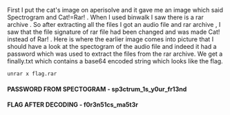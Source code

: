 First I put the cat's image on aperisolve and it gave me an image which said Spectrogram and Cat!=Rar! . When I used binwalk I saw there is a rar archive . So after extracting all the files I got an audio file and rar archive , I saw that the file signature of rar file had been changed and was made Cat! instead of Rar! . Here is where the earlier image comes into picture that I should have a look at the spectogram of the audio file and indeed it had a password which was used to extract the files from the rar archive. We get a finally.txt which contains a base64 encoded string which looks like the flag. 
```
unrar x flag.rar  
```
#### PASSWORD FROM SPECTOGRAM - sp3ctrum_1s_y0ur_fr13nd ####
#### FLAG AFTER DECODING  - f0r3n51cs_ma5t3r ####

